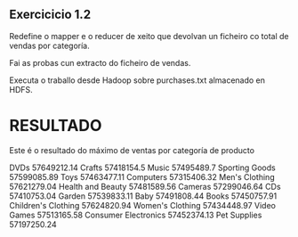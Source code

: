 ## Exercicicio 1.2

Redefine o mapper e o reducer de xeito que devolvan un ficheiro co total de vendas por categoría.

Fai as probas cun extracto do ficheiro de vendas.

Executa o traballo desde Hadoop sobre purchases.txt almacenado en HDFS.

# RESULTADO

Este é o resultado do máximo de ventas por categoría de producto

DVDs    57649212.14
Crafts  57418154.5
Music   57495489.7
Sporting Goods  57599085.89
Toys    57463477.11
Computers       57315406.32
Men's Clothing  57621279.04
Health and Beauty       57481589.56
Cameras 57299046.64
CDs     57410753.04
Garden  57539833.11
Baby    57491808.44
Books   57450757.91
Children's Clothing     57624820.94
Women's Clothing        57434448.97
Video Games     57513165.58
Consumer Electronics    57452374.13
Pet Supplies    57197250.24

